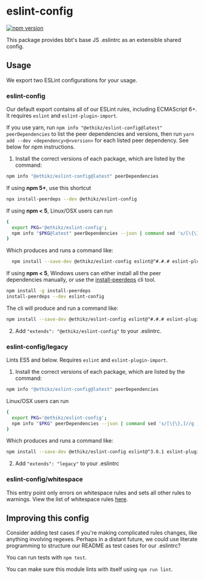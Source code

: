 # eslint-config

[![npm version](https://badge.fury.io/js/eslint-config.svg)](http://badge.fury.io/js/eslint-config)

This package provides bbt's base JS .eslintrc as an extensible shared config.

## Usage

We export two ESLint configurations for your usage.

### eslint-config

Our default export contains all of our ESLint rules, including ECMAScript 6+. It requires `eslint` and `eslint-plugin-import`.

If you use yarn, run `npm info "@ethikz/eslint-config@latest" peerDependencies` to list the peer dependencies and versions, then run `yarn add --dev <dependency>@<version>` for each listed peer dependency. See below for npm instructions.

1. Install the correct versions of each package, which are listed by the command:

  ```sh
  npm info "@ethikz/eslint-config@latest" peerDependencies
  ```

  If using **npm 5+**, use this shortcut

  ```sh
  npx install-peerdeps --dev @ethikz/eslint-config
  ```

  If using **npm < 5**, Linux/OSX users can run

  ```sh
  (
    export PKG='@ethikz/eslint-config';
    npm info "$PKG@latest" peerDependencies --json | command sed 's/[\{\},]//g ; s/: /@/g' | xargs npm install --save-dev "$PKG@latest"
  )
  ```

  Which produces and runs a command like:

  ```sh
    npm install --save-dev @ethikz/eslint-config eslint@^#.#.# eslint-plugin-import@^#.#.#
  ```

  If using **npm < 5**, Windows users can either install all the peer dependencies manually, or use the [install-peerdeps](https://github.com/nathanhleung/install-peerdeps) cli tool.

  ```sh
  npm install -g install-peerdeps
  install-peerdeps --dev eslint-config
  ```

  The cli will produce and run a command like:

  ```sh
  npm install --save-dev @ethikz/eslint-config eslint@^#.#.# eslint-plugin-import@^#.#.#
  ```

2. Add `"extends": "@ethikz/eslint-config"` to your .eslintrc.

### eslint-config/legacy

Lints ES5 and below. Requires `eslint` and `eslint-plugin-import`.

1. Install the correct versions of each package, which are listed by the command:

  ```sh
  npm info "@ethikz/eslint-config@latest" peerDependencies
  ```

  Linux/OSX users can run
  ```sh
  (
    export PKG='@ethikz/eslint-config';
    npm info "$PKG" peerDependencies --json | command sed 's/[\{\},]//g ; s/: /@/g' | xargs npm install --save-dev "$PKG"
  )
  ```

  Which produces and runs a command like:

  ```sh
  npm install --save-dev @ethikz/eslint-config eslint@^3.0.1 eslint-plugin-import@^1.10.3
  ```

2. Add `"extends": "legacy"` to your .eslintrc


### eslint-config/whitespace

This entry point only errors on whitespace rules and sets all other rules to warnings. View the list of whitespace rules [here](https://github.com/ethikz/javascript/blob/master/packages/eslint-config/whitespace.js).

## Improving this config

Consider adding test cases if you're making complicated rules changes, like anything involving regexes. Perhaps in a distant future, we could use literate programming to structure our README as test cases for our .eslintrc?

You can run tests with `npm test`.

You can make sure this module lints with itself using `npm run lint`.
